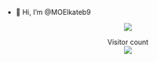 - 👋 Hi, I’m @MOElkateb9


<div align="center">
  <a href=#><img src="contributions.svg"></a>

  <p>
    Visitor count<br>
    <img src="https://profile-counter.glitch.me/_blocage/count.svg" />
  </p> 
</div>
<!---
MOElkateb9/MOElkateb9 is a ✨ special ✨ repository because its `README.md` (this file) appears on your GitHub profile.
You can click the Preview link to take a look at your changes.
--->
